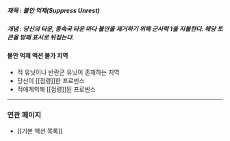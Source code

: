 ##### 제목 : 불안 억제(Suppress Unrest)
##### 개념 : 당신의 타운, 종속국 타운 마다 불안을 제거하기 위해 군사력 1을 지불한다. 해당 토큰을 방패 표시로 뒤집는다.

#### 불안 억제 액션 불가 지역
- 적 유닛이나 반란군 유닛이 존재하는 지역
- 당신이 [[점령]]한 프로빈스
- 적에게의해 [[점령]]된 프로빈스

--- 

### 연관 페이지
- [[기본 액션 목록]]
